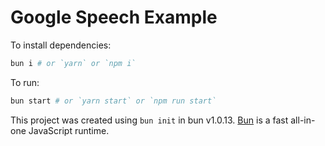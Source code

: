 # Google Speech Example

To install dependencies:

```bash
bun i # or `yarn` or `npm i`
```

To run:

```bash
bun start # or `yarn start` or `npm run start`
```

This project was created using `bun init` in bun v1.0.13. [Bun](https://bun.sh) is a fast all-in-one JavaScript runtime.
